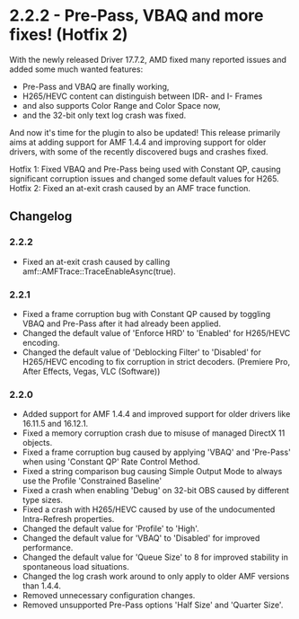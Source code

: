 # 2.2.2 - Pre-Pass, VBAQ and more fixes! (Hotfix 2)
With the newly released Driver 17.7.2, AMD fixed many reported issues and added some much wanted features:

- Pre-Pass and VBAQ are finally working,
- H265/HEVC content can distinguish between IDR- and I- Frames
- and also supports Color Range and Color Space now,
- and the 32-bit only text log crash was fixed.

And now it's time for the plugin to also be updated! This release primarily aims at adding support for AMF 1.4.4 and improving support for older drivers, with some of the recently discovered bugs and crashes fixed.

Hotfix 1: Fixed VBAQ and Pre-Pass being used with Constant QP, causing significant corruption issues and changed some default values for H265.
Hotfix 2: Fixed an at-exit crash caused by an AMF trace function.

## Changelog
### 2.2.2
* Fixed an at-exit crash caused by calling amf::AMFTrace::TraceEnableAsync(true).

### 2.2.1
* Fixed a frame corruption bug with Constant QP caused by toggling VBAQ and Pre-Pass after it had already been applied.
* Changed the default value of 'Enforce HRD' to 'Enabled' for H265/HEVC encoding.
* Changed the default value of 'Deblocking Filter' to 'Disabled' for H265/HEVC encoding to fix corruption in strict decoders. (Premiere Pro, After Effects, Vegas, VLC (Software))

### 2.2.0
* Added support for AMF 1.4.4 and improved support for older drivers like 16.11.5 and 16.12.1.
* Fixed a memory corruption crash due to misuse of managed DirectX 11 objects.
* Fixed a frame corruption bug caused by applying 'VBAQ' and 'Pre-Pass' when using 'Constant QP' Rate Control Method.
* Fixed a string comparison bug causing Simple Output Mode to always use the Profile 'Constrained Baseline'
* Fixed a crash when enabling 'Debug' on 32-bit OBS caused by different type sizes.
* Fixed a crash with H265/HEVC caused by use of the undocumented Intra-Refresh properties.
* Changed the default value for 'Profile' to 'High'.
* Changed the default value for 'VBAQ' to 'Disabled' for improved performance.
* Changed the default value for 'Queue Size' to 8 for improved stability in spontaneous load situations.
* Changed the log crash work around to only apply to older AMF versions than 1.4.4.
* Removed unnecessary configuration changes.
* Removed unsupported Pre-Pass options 'Half Size' and 'Quarter Size'.